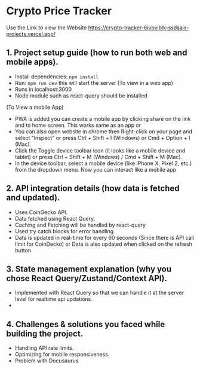 # Crypto Price Tracker

Use the Link to view the Website
https://crypto-tracker-6ivbviblk-ssdsais-projects.vercel.app/

## 1. Project setup guide (how to run both web and mobile apps).
- Install dependencies: `npm install`
- Run: `npm run dev` this will start the server
(To view in a web app)
- Runs in localhost:3000
- Node module such as react-query should be installed

(To View a mobile App)
- PWA is added you can create a mobile app by clicking share on the link and to home screen. This works same as an app 
or
- You can also open website in chrome then Right-click on your page and select "Inspect" or press Ctrl + Shift + I (Windows) or Cmd + Option + I (Mac).
- Click the Toggle device toolbar icon (it looks like a mobile device and tablet) or press Ctrl + Shift + M (Windows) / Cmd + Shift + M (Mac).
- In the device toolbar, select a mobile device (like iPhone X, Pixel 2, etc.) from the dropdown menu. Now you can interact like a mobile app


## 2. API integration details (how data is fetched and updated).
- Uses CoinGecko API.
- Data fetched using React Query.
- Caching and Fetching will be handled by react-query
- Used try catch blocks for error handling
- Data is updated in real-time for every 60 seconds (Since there is API call limit for CoinDecko) or Data is also updated when clicked on the refresh button

## 3. State management explanation (why you chose React Query/Zustand/Context API).
- Implemented with React Query so that we can handle it at the server level for realtime api updations.
- 

## 4. Challenges & solutions you faced while building the project.
- Handling API rate limits.
- Optimizing for mobile responsiveness.
- Problem with Docusaurus
